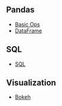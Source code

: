 ## Pandas
+ [Basic Ops](Pandas/Basic%20Ops.md)
+ [DataFrame](Pandas/DataFrame.md)
## SQL
+ [SQL](SQL/SQL.md)
## Visualization
+ [Bokeh](Visualization/Bokeh.md)
